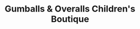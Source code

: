 ---
title: "Gumballs & Overalls Children's Boutique"
url: /grand-rapids/gumballs-und-overalls-childrens-boutique/
shop: Kleidung
---